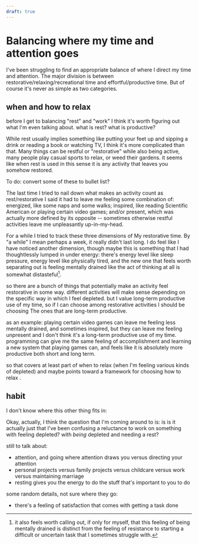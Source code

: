 ```yaml
---
draft: true
---
```


# Balancing where my time and attention goes

I've been struggling to find an appropriate balance of where I direct my time and attention. The major division is between restorative/relaxing/recreational time and effortful/productive time. But of course it's never as simple as two categories.

## when and how to relax

before I get to balancing "rest" and "work" I think it's worth figuring out what I'm even talking about. what is rest? what is productive?

While rest usually implies something like putting your feet up and sipping a drink or reading a book or watching TV, I think it's more complicated than that. Many things can be restful or "restorative" while also being active, many people play casual sports to relax, or weed their gardens. it seems like when rest is used in this sense it is any activity that leaves you somehow restored.

To do: convert some of these to bullet list?

The last time I tried to nail down what makes an activity count as rest/restorative I said it had to leave me feeling some combination of: energized, like some naps and some walks; inspired, like reading Scientific American or playing certain video games; and/or present, which was actually more defined by its opposite -- sometimes otherwise restful activities leave me unpleasantly up-in-my-head.

For a while I tried to track these three dimensions of My restorative time. By "a while" I mean perhaps a week, it really didn't last long. I do feel like I have noticed another dimension, though maybe this is something that I had thoughtlessly lumped in under energy: there's energy level like sleep pressure, energy level like physically tired, and the new one that feels worth separating out is feeling mentally drained like the act of thinking at all is somewhat distasteful[^1].

so there are a bunch of things that potentially make an activity feel restorative in some way. different activities will make sense depending on the specific way in which I feel depleted. but I value long-term productive use of my time, so if I can choose among restorative activities I should be choosing The ones that are long-term productive.

as an example: playing certain video games can leave me feeling less mentally drained, and sometimes inspired, but they can leave me feeling unpresent and I don't think it's a long-term productive use of my time. programming can give me the same feeling of accomplishment and learning a new system that playing games can, and feels like it is absolutely more productive both short and long term.

so that covers at least part of when to relax (when I'm feeling various kinds of depleted) and maybe points toward a framework for choosing how to relax .

## habit


I don't know where this other thing fits in: 

Okay, actually, I think the question that I'm coming around to is: is is it actually just that I've been confusing a reluctance to work on something with feeling depleted? with _being_ depleted and needing a rest?

still to talk about:
* attention, and going where attention draws you versus directing your attention
* personal projects versus family projects versus childcare versus work versus maintaining marriage
* resting gives you the energy to do the stuff that's important to you to do

some random details, not sure where they go:
* there's a feeling of satisfaction that comes with getting a task done

[^1]: it also feels worth calling out, if only for myself, that this feeling of being mentally drained is distinct from the feeling of resistance to starting a difficult or uncertain task that I sometimes struggle with.